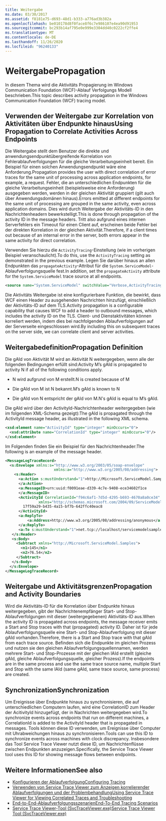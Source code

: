 ```yaml
---
title: Weitergabe
ms.date: 03/30/2017
ms.assetid: f8181e75-d693-48d1-b333-a776ad3b382a
ms.openlocfilehash: be010178d8f0face8f6c7e986107e4ea90d91953
ms.sourcegitcommit: bc293b14af795e0e999e3304dd40c0222cf2ffe4
ms.translationtype: MT
ms.contentlocale: de-DE
ms.lasthandoff: 11/26/2020
ms.locfileid: "96240133"
---
```

# <a name="propagation"></a><span data-ttu-id="cddf6-102">Weitergabe</span><span class="sxs-lookup"><span data-stu-id="cddf6-102">Propagation</span></span>

<span data-ttu-id="cddf6-103">In diesem Thema wird die Aktivitäts Propagierung im Windows Communication Foundation (WCF)-Ablauf Verfolgungs Modell beschrieben.</span><span class="sxs-lookup"><span data-stu-id="cddf6-103">This topic describes activity propagation in the Windows Communication Foundation (WCF) tracing model.</span></span>  
  
## <a name="using-propagation-to-correlate-activities-across-endpoints"></a><span data-ttu-id="cddf6-104">Verwenden der Weitergabe zur Korrelation von Aktivitäten über Endpunkte hinaus</span><span class="sxs-lookup"><span data-stu-id="cddf6-104">Using Propagation to Correlate Activities Across Endpoints</span></span>  

 <span data-ttu-id="cddf6-105">Die Weitergabe stellt dem Benutzer die direkte und anwendungsendpunktübergreifende Korrelation von Fehlerablaufverfolgungen für die gleiche Verarbeitungseinheit bereit. Ein Beispiel für einen solchen Anwendungsendpunkt wäre eine Anforderung.</span><span class="sxs-lookup"><span data-stu-id="cddf6-105">Propagation provides the user with direct correlation of error traces for the same unit of processing across application endpoints, for example, a request.</span></span> <span data-ttu-id="cddf6-106">Fehler, die an unterschiedlichen Endpunkten für die gleiche Verarbeitungseinheit (beispielsweise eine Anforderung) ausgegeben werden, werden in der gleichen Aktivität gruppiert (gilt auch über Anwendungsdomänen hinaus).</span><span class="sxs-lookup"><span data-stu-id="cddf6-106">Errors emitted at different endpoints for the same unit of processing are grouped in the same activity, even across application domains.</span></span> <span data-ttu-id="cddf6-107">Dies wird durch Weitergabe der Aktivitäts-ID in den Nachrichtenheadern bewerkstelligt.</span><span class="sxs-lookup"><span data-stu-id="cddf6-107">This is done through propagation of the activity ID in the message headers.</span></span> <span data-ttu-id="cddf6-108">Tritt also aufgrund eines internen Serverfehlers ein Timeout für einen Client auf, erscheinen beide Fehler bei der direkten Korrelation in der gleichen Aktivität.</span><span class="sxs-lookup"><span data-stu-id="cddf6-108">Therefore, if a client times out because of an internal error in the server, both errors appear in the same activity for direct correlation.</span></span>  
  
 <span data-ttu-id="cddf6-109">Verwenden Sie hierzu die `ActivityTracing`-Einstellung (wie im vorherigen Beispiel veranschaulicht).</span><span class="sxs-lookup"><span data-stu-id="cddf6-109">To do this, use the `ActivityTracing` setting as demonstrated in the previous example.</span></span> <span data-ttu-id="cddf6-110">Legen Sie darüber hinaus an allen Endpunkten das `propagateActivity`-Attribut für die `System.ServiceModel`-Ablaufverfolgungsquelle fest.</span><span class="sxs-lookup"><span data-stu-id="cddf6-110">In addition, set the `propagateActivity` attribute for the `System.ServiceModel` trace source at all endpoints.</span></span>  
  
```xml  
<source name="System.ServiceModel" switchValue="Verbose,ActivityTracing" propagateActivity="true" >  
```  
  
 <span data-ttu-id="cddf6-111">Die Aktivitäts Weitergabe ist eine konfigurierbare Funktion, die bewirkt, dass WCF einen Header zu ausgehenden Nachrichten hinzufügt, einschließlich der Aktivitäts-ID auf dem TLS.</span><span class="sxs-lookup"><span data-stu-id="cddf6-111">Activity propagation is a configurable capability that causes WCF to add a header to outbound messages, which includes the activity ID on the TLS.</span></span> <span data-ttu-id="cddf6-112">Client- und Dienstaktivitäten können korreliert werden, indem dies bei nachfolgenden Ablaufverfolgungen auf der Serverseite eingeschlossen wird.</span><span class="sxs-lookup"><span data-stu-id="cddf6-112">By including this on subsequent traces on the server side, we can correlate client and server activities.</span></span>  
  
## <a name="propagation-definition"></a><span data-ttu-id="cddf6-113">Weitergabedefinition</span><span class="sxs-lookup"><span data-stu-id="cddf6-113">Propagation Definition</span></span>  

 <span data-ttu-id="cddf6-114">Die gAId von Aktivität M wird an Aktivität N weitergegeben, wenn alle der folgenden Bedingungen erfüllt sind:</span><span class="sxs-lookup"><span data-stu-id="cddf6-114">Activity M’s gAId is propagated to activity N if all of the following conditions apply.</span></span>  
  
- <span data-ttu-id="cddf6-115">N wird aufgrund von M erstellt.</span><span class="sxs-lookup"><span data-stu-id="cddf6-115">N is created because of M</span></span>  
  
- <span data-ttu-id="cddf6-116">Die gAId von M ist N bekannt.</span><span class="sxs-lookup"><span data-stu-id="cddf6-116">M’s gAId is known to N</span></span>  
  
- <span data-ttu-id="cddf6-117">Die gAId von N entspricht der gAId von M.</span><span class="sxs-lookup"><span data-stu-id="cddf6-117">N's gAId is equal to M’s gAId.</span></span>  
  
 <span data-ttu-id="cddf6-118">Die gAId wird über den ActivityId-Nachrichtenheader weitergegeben (wie im folgenden XML-Schema gezeigt):</span><span class="sxs-lookup"><span data-stu-id="cddf6-118">The gAId is propagated through the ActivityId message header, as illustrated in the following XML schema.</span></span>  
  
```xml  
<xsd:element name="ActivityId" type="integer" minOccurs="0">  
  <xsd:attribute name="CorrelationId" type="integer" minOccurs="0"/>  
</xsd:element>  
```  
  
 <span data-ttu-id="cddf6-119">Im Folgenden finden Sie ein Beispiel für den Nachrichtenheader:</span><span class="sxs-lookup"><span data-stu-id="cddf6-119">The following is an example of the message header.</span></span>  
  
```xml  
<MessageLogTraceRecord>  
  <s:Envelope xmlns:s="http://www.w3.org/2003/05/soap-envelope"
                      xmlns:a="http://www.w3.org/2005/08/addressing">  
    <s:Header>  
      <a:Action s:mustUnderstand="1">http://Microsoft.ServiceModel.Samples/ICalculator/Subtract  
      </a:Action>  
      <a:MessageID>urn:uuid:f0091eae-d339-4c7e-9408-ece34602f1ce  
      </a:MessageID>  
      <ActivityId CorrelationId="f94c6af1-7d5d-4295-b693-4670a8a0ce34"
               xmlns="http://schemas.microsoft.com/2004/09/ServiceModel/Diagnostics">  
        17f59a29-b435-4a15-bf7b-642ffc40eac8  
      </ActivityId>  
      <a:ReplyTo>  
          <a:Address>http://www.w3.org/2005/08/addressing/anonymous</a:Address>  
      </a:ReplyTo>  
      <a:To s:mustUnderstand="1">net.tcp://localhost/servicemodelsamples/service</a:To>  
   </s:Header>  
   <s:Body>  
     <Subtract xmlns="http://Microsoft.ServiceModel.Samples">  
       <n1>145</n1>  
       <n2>76.54</n2>  
     </Subtract>  
   </s:Body>  
  </s:Envelope>  
</MessageLogTraceRecord>  
```  
  
## <a name="propagation-and-activity-boundaries"></a><span data-ttu-id="cddf6-120">Weitergabe und Aktivitätsgrenzen</span><span class="sxs-lookup"><span data-stu-id="cddf6-120">Propagation and Activity Boundaries</span></span>  

 <span data-ttu-id="cddf6-121">Wird die Aktivitäts-ID für die Korrelation über Endpunkte hinaus weitergegeben, gibt der Nachrichtenempfänger Start- und Stop-Ablaufverfolgungen mit dieser (weitergegebenen) Aktivitäts-ID aus.</span><span class="sxs-lookup"><span data-stu-id="cddf6-121">When the activity ID is propagated across endpoints, the message receiver emits a Start and Stop traces with that (propagated) activity ID.</span></span> <span data-ttu-id="cddf6-122">Daher ist für jede Ablaufverfolgungsquelle eine Start- und Stop-Ablaufverfolgung mit dieser gAId vorhanden.</span><span class="sxs-lookup"><span data-stu-id="cddf6-122">Therefore, there is a Start and Stop trace with that gAId from each trace source.</span></span> <span data-ttu-id="cddf6-123">Befinden sich die Endpunkte im gleichen Prozess und nutzen sie den gleichen Ablaufverfolgungsquellennamen, werden mehrere Start- und Stop-Prozesse mit der gleichen lAId erstellt (gleiche gAId, gleiche Ablaufverfolgungsquelle, gleicher Prozess).</span><span class="sxs-lookup"><span data-stu-id="cddf6-123">If the endpoints are in the same process and use the same trace source name, multiple Start and Stop with the same lAId (same gAId, same trace source, same process) are created.</span></span>  
  
## <a name="synchronization"></a><span data-ttu-id="cddf6-124">Synchronization</span><span class="sxs-lookup"><span data-stu-id="cddf6-124">Synchronization</span></span>  

 <span data-ttu-id="cddf6-125">Um Ereignisse über Endpunkte hinaus zu synchronisieren, die auf unterschiedlichen Computern laufen, wird eine CorrelationID zum Header der AcitivityId hinzugefügt, der in Nachrichten weitergegeben wird.</span><span class="sxs-lookup"><span data-stu-id="cddf6-125">To synchronize events across endpoints that run on different machines, a CorrelationId is added to the ActivityId header that is propagated in messages.</span></span> <span data-ttu-id="cddf6-126">Tools können diese ID verwenden, um Ereignisse über Computer mit Uhrabweichungen hinaus zu synchronisieren.</span><span class="sxs-lookup"><span data-stu-id="cddf6-126">Tools can use this ID to synchronize events across machines with clock discrepancy.</span></span> <span data-ttu-id="cddf6-127">Insbesondere das Tool Service Trace Viewer nutzt diese ID, um Nachrichtenflüsse zwischen Endpunkten anzuzeigen.</span><span class="sxs-lookup"><span data-stu-id="cddf6-127">Specifically, the Service Trace Viewer tool uses this ID for showing message flows between endpoints.</span></span>  
  
## <a name="see-also"></a><span data-ttu-id="cddf6-128">Weitere Informationen</span><span class="sxs-lookup"><span data-stu-id="cddf6-128">See also</span></span>

- [<span data-ttu-id="cddf6-129">Konfigurieren der Ablaufverfolgung</span><span class="sxs-lookup"><span data-stu-id="cddf6-129">Configuring Tracing</span></span>](configuring-tracing.md)
- [<span data-ttu-id="cddf6-130">Verwenden von Service Trace Viewer zum Anzeigen korrelierender Ablaufverfolgungen und der Problembehandlung</span><span class="sxs-lookup"><span data-stu-id="cddf6-130">Using Service Trace Viewer for Viewing Correlated Traces and Troubleshooting</span></span>](using-service-trace-viewer-for-viewing-correlated-traces-and-troubleshooting.md)
- [<span data-ttu-id="cddf6-131">End-to-End-Ablaufverfolgungsszenarien</span><span class="sxs-lookup"><span data-stu-id="cddf6-131">End-To-End Tracing Scenarios</span></span>](end-to-end-tracing-scenarios.md)
- [<span data-ttu-id="cddf6-132">Service Trace Viewer-Tool (SvcTraceViewer.exe)</span><span class="sxs-lookup"><span data-stu-id="cddf6-132">Service Trace Viewer Tool (SvcTraceViewer.exe)</span></span>](../../service-trace-viewer-tool-svctraceviewer-exe.md)
